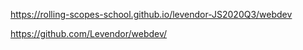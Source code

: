 https://rolling-scopes-school.github.io/levendor-JS2020Q3/webdev

https://github.com/Levendor/webdev/
